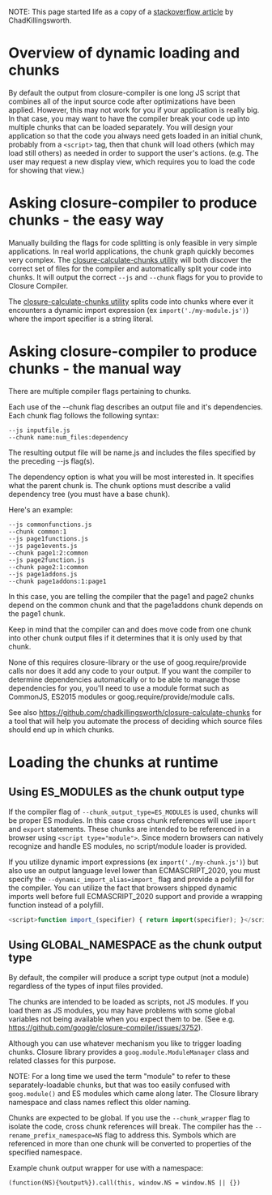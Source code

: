 NOTE: This page started life as a copy of a [stackoverflow article](https://stackoverflow.com/questions/10395810/how-do-i-split-my-javascript-into-modules-using-googles-closure-compiler) by ChadKillingsworth.

# Overview of dynamic loading and chunks

By default the output from closure-compiler is one long JS script that combines all of the input source code after optimizations have been applied. However, this may not work for you if your application is really big. In that case, you may want to have the compiler break your code up into multiple chunks that can be loaded separately. You will design your application so that the code you always need gets loaded in an initial chunk, probably from a `<script>` tag, then that chunk will load others (which may load still others) as needed in order to support the user's actions. (e.g. The user may request a new display view, which requires you to load the code for showing that view.)

# Asking closure-compiler to produce chunks - the easy way

Manually building the flags for code splitting is only feasible in very simple applications. In real world applications, the chunk graph quickly becomes very complex. The [closure-calculate-chunks utility](https://github.com/chadkillingsworth/closure-calculate-chunks) will both discover the correct set of files for the compiler and automatically split your code into chunks. It will output the correct `--js` and `--chunk` flags for you to provide to Closure Compiler.

The [closure-calculate-chunks utility](https://github.com/chadkillingsworth/closure-calculate-chunks) splits code into chunks where ever it encounters a dynamic import expression (ex `import('./my-module.js')`) where the import specifier is a string literal. 

# Asking closure-compiler to produce chunks - the manual way

There are multiple compiler flags pertaining to chunks.

Each use of the --chunk flag describes an output file and it's dependencies. Each chunk flag follows the following syntax:

    --js inputfile.js
    --chunk name:num_files:dependency

The resulting output file will be name.js and includes the files specified by the preceding --js flag(s).

The dependency option is what you will be most interested in. It specifies what the parent chunk is. The chunk options must describe a valid dependency tree (you must have a base chunk).

Here's an example:

    --js commonfunctions.js
    --chunk common:1
    --js page1functions.js
    --js page1events.js
    --chunk page1:2:common
    --js page2function.js
    --chunk page2:1:common
    --js page1addons.js
    --chunk page1addons:1:page1

In this case, you are telling the compiler that the page1 and page2 chunks depend on the common chunk and that the page1addons chunk depends on the page1 chunk.

Keep in mind that the compiler can and does move code from one chunk into other chunk output files if it determines that it is only used by that chunk.

None of this requires closure-library or the use of goog.require/provide calls nor does it add any code to your output. If you want the compiler to determine dependencies automatically or to be able to manage those dependencies for you, you'll need to use a module format such as CommonJS, ES2015 modules or goog.require/provide/module calls.

See also https://github.com/chadkillingsworth/closure-calculate-chunks for a tool that will help you automate the process of deciding which source files should end up in which chunks.

# Loading the chunks at runtime

## Using ES_MODULES as the chunk output type

If the compiler flag of `--chunk_output_type=ES_MODULES` is used, chunks will be proper ES modules. In this case cross chunk references will use `import` and `export` statements. These chunks are intended to be referenced in a browser using `<script type="module">`. Since modern browsers can natively recognize and handle ES modules, no script/module loader is provided.

If you utilize dynamic import expressions (ex `import('./my-chunk.js')`) but also use an output language level lower than ECMASCRIPT_2020, you must specify the `--dynamic_import_alias=import_` flag and provide a polyfill for the compiler. You can utilize the fact that browsers shipped dynamic imports well before full ECMASCRIPT_2020 support and provide a wrapping function instead of a polyfill.

```js
<script>function import_(specifier) { return import(specifier); }</script>
```

## Using GLOBAL_NAMESPACE as the chunk output type

By default, the compiler will produce a script type output (not a module) regardless of the types of input files provided.

The chunks are intended to be loaded as scripts, not JS modules.
If you load them as JS modules, you may have problems with some global variables not being available when you expect them to be.
(See e.g. https://github.com/google/closure-compiler/issues/3752).

Although you can use whatever mechanism you like to trigger loading chunks.
Closure library provides a `goog.module.ModuleManager` class and related classes for this purpose.

NOTE: For a long time we used the term "module" to refer to these separately-loadable chunks, but that was too easily confused with `goog.module()` and ES modules which came along later. The Closure library namespace and class names reflect this older naming.

Chunks are expected to be global. If you use the `--chunk_wrapper` flag to isolate the code, cross chunk references will break. The compiler has the `--rename_prefix_namespace=NS` flag to address this. Symbols which are referenced in more than one chunk will be converted to properties of the specified namespace.

Example chunk output wrapper for use with a namespace:
```text
(function(NS){%output%}).call(this, window.NS = window.NS || {})
```